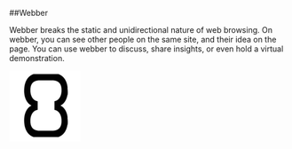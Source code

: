 ##Webber

Webber breaks the static and unidirectional nature of web browsing. On webber, you can see other people on the same site, and their idea on the page. You can use webber to discuss, share insights, or even hold a virtual demonstration.

![alt text](logo.png)
